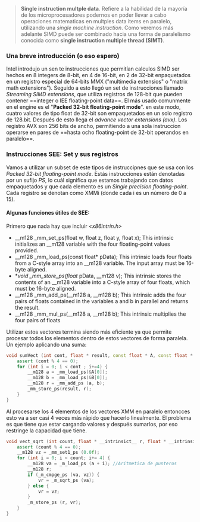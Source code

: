 >**Single instruction multple data**. Refiere a la habilidad de la mayoría de los microprocesadores podernos en poder llevar a cabo operaciones matematicas en multples data items en paralelo, utilizando una *single machine instruction*. 
 Como veremos más adelante SIMD puede ser combinado hacia una forma de paralelismo conocida como **single instruction multiple thread (SIMT)**.

### Una breve introducción (o eso espero)
Intel introdujo un sen te instrucciones que permitían calculos SIMD ser hechos en 8 integers de 8-bit, en 4 de 16-bit, en 2 de 32-bit enpaquetados en un registro especial de 64-bits MMX ("multimedia extensios" o "matrix math extensions"). Seguido a esto llegó un set de instrucciones llamado *Streaming SIMD extensions*, que utiliza registros de 128-bit que pueden contener ==integer  o IEE floating-point data==. El más usado comunmente en el engine es el "**Packed 32-bit floating-point mode**". en este modo, cuatro valores de tipo float de 32-bit son empaquetados en un solo registro de 128.bit.
Después de esto llega el *advance vector extensions (avx)*. Los registro AVX son 256 bits de ancho, permitiendo a una sola instruccion operarse en pares de ==hasta ocho floating-point de 32-bit operandos en paralelo==. 

### Instrucciones SEE: Set y sus registros 
Vamos a utilizar un subset de este tipos de instruccipnes que se usa con los *Packed 32-bit floating-point mode*. Estás instrucciones están denotadas por un sufijo _PS_, lo cuál significa que estamos trabajando con datos empaquetados y que cada elemento es un _Single precision floating-point_.
Cada registro se denotan como XMMi (donde cada i es un número de 0 a 15).

#### Algunas funciones útiles de SEE: 
Primero que nada hay que incluir *<x86intrin.h>* 
- __m128 _mm_set_ps(float w, float z, float y, float x);
This intrinsic initializes an __m128 variable with the four floating-point
values provided.
- __m128 _mm_load_ps(const float* pData);
This intrinsic loads four floats from a C-style array into an __m128
variable. The input array must be 16-byte aligned.
 -  **void _mm_store_ps(float* pData, __m128 v);
This intrinsic stores the contents of an __m128 variable into a C-style
array of four floats, which must be 16-byte aligned.
 -  __m128 _mm_add_ps(__m128 a, __m128 b);
This intrinsic adds the four pairs of floats contained in the variables
a and b in parallel and returns the result.
- __m128 _mm_mul_ps(__m128 a, __m128 b);
This intrinsic multiplies the four pairs of floats

Utilizar estos vectores termina siendo más eficiente ya que permite procesar todos los elementos dentro de estos vectores de forma paralela. Un ejemplo aplicando una suma: 

```cpp 
void sumVect (int cont, float * result, const float * A, const float * B) {
	assert (cont % 4 == 0); 
	for (int i = 0; i < cont ; i+=4) {
		__m128 a = _mm_load_ps(&A[0]); 
		__m128 b = _mm_load_ps(&B[0]);
		__m128 r = _mm_add_ps (a, b); 
		_mm_store_ps(result, r); 
	}
}
```
Al procesarse los 4 elementos de los vectores XMM en paralelo entoncces esto va a ser casi 4 veces más rápido que hacerlo linealmente. El problema es que tiene que estar cargando valores y después sumarlos, por eso restringe la capacidad que tiene.  


```cpp 
void vect_sqrt (int count, float * __intrinsict__ r, float * __intrinsic__ a) {
	assert (count % 4 == 0); 
	__m128 vz = _mm_set1_ps (0.0f); 
	for (int i = 0; i < count; i+= 4) { 
		__m128 va = _m_load_ps (a + i); //Aritmetica de punteros
		__m128 r; 
		if (_m_cmpge_ps (va, vz)) {
			vr = _m_sqrt_ps (va);
		} else {
			vr = vz; 
		}
		_m_store_ps (r, vr); 
	}
}

```

